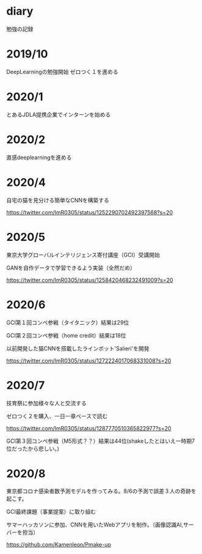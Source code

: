 # diary
勉強の記録

# 2019/10
DeepLearningの勉強開始
ゼロつく１を進める
# 2020/1
とあるJDLA提携企業でインターンを始める
# 2020/2
直感deeplearningを進める
# 2020/4
自宅の猫を見分ける簡単なCNNを構築する

https://twitter.com/ImR0305/status/1252290702492397568?s=20
# 2020/5
東京大学グローバルインテリジェンス寄付講座（GCI）受講開始

GANを自作データで学習できるよう実装（全然だめ）

https://twitter.com/ImR0305/status/1258420468232491009?s=20

# 2020/6
GCI第１回コンペ参戦（タイタニック）結果は29位

GCI第２回コンペ参戦（home credit）結果は18位

以前開発した猫CNNを搭載したラインボット'Salieri'を開発

https://twitter.com/ImR0305/status/1272224017068331008?s=20
# 2020/7
技育祭に参加様々な人と交流する

ゼロつく２を購入、一日一章ペースで読む

https://twitter.com/ImR0305/status/1287770510365822977?s=20

GCI第３回コンペ参戦（M5形式？？）結果は44位(shakeしたとはいえ一時期7位だったから悲しい。)

# 2020/8

東京都コロナ感染者数予測モデルを作ってみる。8/6の予測で誤差３人の奇跡を起こす。

GCI最終課題（事業提案）に取り組む

サマーハッカソンに参加、CNNを用いたWebアプリを制作。（画像認識AI,サーバーを担当）

https://github.com/Kamenleon/Pmake-up







